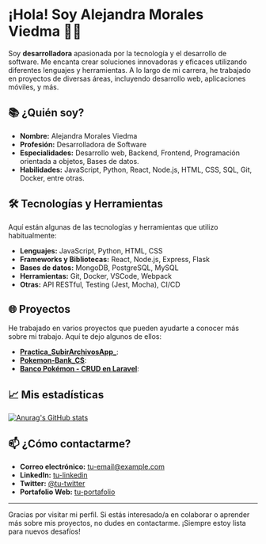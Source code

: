 # ¡Hola! Soy Alejandra Morales Viedma 👩‍💻

Soy **desarrolladora** apasionada por la tecnología y el desarrollo de software. Me encanta crear soluciones innovadoras y eficaces utilizando diferentes lenguajes y herramientas. A lo largo de mi carrera, he trabajado en proyectos de diversas áreas, incluyendo desarrollo web, aplicaciones móviles, y más.

## 📚 ¿Quién soy?

- **Nombre:** Alejandra Morales Viedma
- **Profesión:** Desarrolladora de Software
- **Especialidades:** Desarrollo web, Backend, Frontend, Programación orientada a objetos, Bases de datos.
- **Habilidades:** JavaScript, Python, React, Node.js, HTML, CSS, SQL, Git, Docker, entre otras.

## 🛠️ Tecnologías y Herramientas

Aquí están algunas de las tecnologías y herramientas que utilizo habitualmente:

- **Lenguajes:** JavaScript, Python, HTML, CSS
- **Frameworks y Bibliotecas:** React, Node.js, Express, Flask
- **Bases de datos:** MongoDB, PostgreSQL, MySQL
- **Herramientas:** Git, Docker, VSCode, Webpack
- **Otras:** API RESTful, Testing (Jest, Mocha), CI/CD

## 🌐 Proyectos

He trabajado en varios proyectos que pueden ayudarte a conocer más sobre mi trabajo. Aquí te dejo algunos de ellos:

- [**Practica_SubirArchivosApp_**](https://github.com/Galat3a/Galat3a-Practica_SubirArchivosApp_.git): 
- [**Pokemon-Bank_CS**](https://github.com/Galat3a/Pokemon-Bank_CS.git): 
- [**Banco Pokémon - CRUD en Laravel**](https://github.com/Galat3a/PokemonApp_Laravel.git): 

## 📈 Mis estadísticas

[![Anurag's GitHub stats](https://github-readme-stats.vercel.app/api?username=tu-usuario-github&count_private=true&show_icons=true&hide_title=true&hide=prs&theme=radical)](https://github.com/anuraghazra/github-readme-stats)

## 📫 ¿Cómo contactarme?

- **Correo electrónico:** [tu-email@example.com](mailto:tu-email@example.com)
- **LinkedIn:** [tu-linkedin](https://www.linkedin.com/in/tu-linkedin)
- **Twitter:** [@tu-twitter](https://twitter.com/tu-twitter)
- **Portafolio Web:** [tu-portafolio](https://www.tu-portafolio.com)

---

Gracias por visitar mi perfil. Si estás interesado/a en colaborar o aprender más sobre mis proyectos, no dudes en contactarme. ¡Siempre estoy lista para nuevos desafíos!


  

